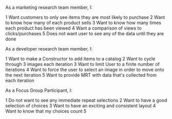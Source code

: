 As a marketing research team member, I:

1 Want customers to only see items they are most likely to purchase
2 Want to know how many of each product sells
3 Want to know how many times each product has been viewed 
4 Want a comparison of views to clicks/purchases
5 Does not want user to see any of the data until they are done



As a developer research team member, I:

1 Want to make a Constructor to add items to a catalog
2 Want to cycle through 3 images each iteration
3 Want to limit User to a finite number of iterations
4 Want to force the user to select an image in order to move onto the next iteration
5 Want to provide MRT with data that's collected from each iteration



As a Focus Group Participant, I:

1 Do not want to see any immediate repeat selections
2 Want to have a good selection of choices
3 Want to have an exciting and consistent layout 
4 Want to know that my choices count
5 